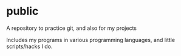 # public
A repository to practice git, and also for my projects

Includes my programs in various programming languages, and little scripts/hacks I do.
